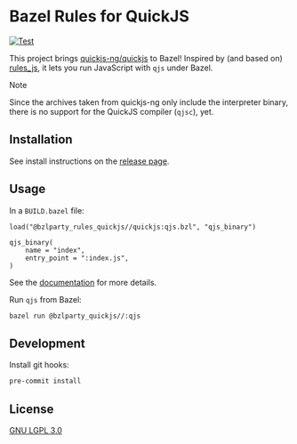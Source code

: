 # Bazel Rules for QuickJS

[![Test](https://github.com/bzlparty/rules_quickjs/actions/workflows/test.yaml/badge.svg?branch=main&event=push)](https://github.com/bzlparty/rules_quickjs/actions/workflows/test.yaml)

This project brings [quickjs-ng/quickjs](https://github.com/quickjs-ng/quickjs) to Bazel!
Inspired by (and based on) [rules_js](https://github.com/aspect-build/rules_js), it lets you run JavaScript with `qjs` under Bazel.

> [!NOTE]
> Since the archives taken from quickjs-ng only include the interpreter binary, there is no support for the QuickJS compiler (`qjsc`), yet.

## Installation

See install instructions on the [release page](https://github.com/bzlparty/rules_quickjs/releases).

## Usage

In a `BUILD.bazel` file:

```starlark
load("@bzlparty_rules_quickjs//quickjs:qjs.bzl", "qjs_binary")

qjs_binary(
    name = "index",
    entry_point = ":index.js",
)
```

See the [documentation](/docs/qjs.md) for more details.

Run `qjs` from Bazel:

```bash
bazel run @bzlparty_quickjs//:qjs
```

## Development

Install git hooks:

```bash
pre-commit install
```

## License

[GNU LGPL 3.0](/LICENSE)
